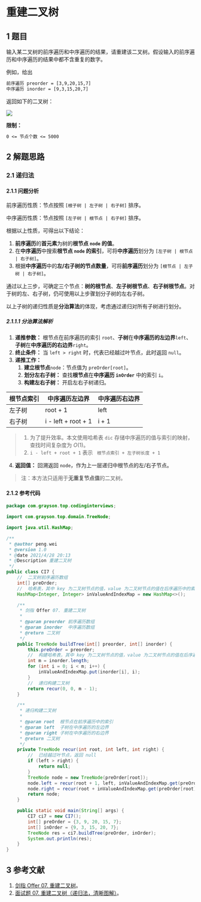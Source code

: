 # 重建二叉树

## 1 题目

输入某二叉树的前序遍历和中序遍历的结果，请重建该二叉树。假设输入的前序遍历和中序遍历的结果中都不含重复的数字。

例如，给出

```txt
前序遍历 preorder = [3,9,20,15,7]
中序遍历 inorder = [9,3,15,20,7]
```

返回如下的二叉树：

![](../../../media/202104/2021-04-28_210531.png)

**限制：**

```txt
0 <= 节点个数 <= 5000
```

## 2 解题思路

### 2.1 递归法

#### 2.1.1 问题分析

前序遍历性质：节点按照 `[根子树 | 左子树 | 右子树]` 排序。

中序遍历性质：节点按照 `[左子树 | 根节点 | 右子树]` 排序。

根据以上性质，可得出以下结论：

1. **前序遍历**的**首元素**为树的**根节点 `node` 的值**。
2. 在**中序遍历**中搜索**根节点 `node` 的索引**，可将**中序遍历**划分为 `[左子树 | 根节点 | 右子树]`。
3. 根据**中序遍历**中的**左/右子树的节点数量**，可将**前序遍历**划分为 `[根节点 | 左子树 | 右子树]`。

通过以上三步，可确定三个节点：**树的根节点**、**左子树根节点**、**右子树根节点**。对于树的左、右子树，仍可使用以上步骤划分子树的左右子树。

以上子树的递归性质是**分治算法**的体现，考虑通过递归对所有子树进行划分。

##### 2.1.1.1 分治算法解析

1. **递推参数：** 根节点在前序遍历的索引 `root`、**子树**在**中序遍历的左边界**`left`、**子树**在**中序遍历的右边界**`right`。
2. **终止条件：** 当 `left > right` 时，代表已经越过叶节点，此时返回 `null`。
3. **递推工作：**
   1. **建立根节点**`node`：节点值为 `preOrder[root]`。
   2. **划分左右子树：** 查找**根节点**在**中序遍历 `inOrder`** 中的索引 `i`。
   3. **构建左右子树：** 开启左右子树递归。

| **根节点索引** | **中序遍历左边界** | **中序遍历右边界** |
| :------------------- | ------------------------ | ------------------------ |
| 左子树               | root + 1                 | left                     |
| 右子树               | i - left + root + 1      | i + 1                    |

> 1. 为了提升效率。本文使用哈希表 `dic` 存储中序遍历的值与索引的映射，查找时间复杂度为 $O(1)$。
> 2. `i - left + root + 1` 表示 ` 根节点索引 + 左子树长度 + 1`

4. **返回值：** 回溯返回 `node`，作为上一层递归中根节点的左/右子节点。

> 注：本方法只适用于**无重复节点值**的二叉树。

#### 2.1.2 参考代码

```java
package com.grayson.top.codinginterviews;

import com.grayson.top.domain.TreeNode;

import java.util.HashMap;

/**
 * @author peng.wei
 * @version 1.0
 * @date 2021/4/28 20:13
 * @Description 重建二叉树
 */
public class CI7 {
    //  二叉树前序遍历数组
    int[] preOrder;
    //  哈希表，其中 key 为二叉树节点的值，value 为二叉树节点的值在后序遍历中的索引
    HashMap<Integer, Integer> inValueAndIndexMap = new HashMap<>();

    /**
     * 剑指 Offer 07. 重建二叉树
     *
     * @param preorder 前序遍历数组
     * @param inorder  中序遍历数组
     * @return 二叉树
     */
    public TreeNode buildTree(int[] preorder, int[] inorder) {
        this.preOrder = preorder;
        //  构建哈希表，其中 key 为二叉树节点的值，value 为二叉树节点的值在后序遍历中的索引
        int m = inorder.length;
        for (int i = 0; i < m; i++) {
            inValueAndIndexMap.put(inorder[i], i);
        }
        //  递归构建二叉树
        return recur(0, 0, m - 1);
    }

    /**
     * 递归构建二叉树
     *
     * @param root  根节点在前序遍历中的索引
     * @param left  子树在中序遍历的左边界
     * @param right 子树在中序遍历的右边界
     * @return 二叉树
     */
    private TreeNode recur(int root, int left, int right) {
        //  已经越过叶节点，返回 null
        if (left > right) {
            return null;
        }
        TreeNode node = new TreeNode(preOrder[root]);
        node.left = recur(root + 1, left, inValueAndIndexMap.get(preOrder[root]) - 1);
        node.right = recur(root + inValueAndIndexMap.get(preOrder[root]) - left + 1, inValueAndIndexMap.get(preOrder[root]) + 1, right);
        return node;
    }

    public static void main(String[] args) {
        CI7 ci7 = new CI7();
        int[] preOrder = {3, 9, 20, 15, 7};
        int[] inOrder = {9, 3, 15, 20, 7};
        TreeNode res = ci7.buildTree(preOrder, inOrder);
        System.out.println(res);
    }
}
```

## 3 参考文献

1. [剑指 Offer 07. 重建二叉树](https://leetcode-cn.com/problems/zhong-jian-er-cha-shu-lcof)。
2. [面试题 07. 重建二叉树（递归法，清晰图解）](https://leetcode-cn.com/problems/zhong-jian-er-cha-shu-lcof/solution/mian-shi-ti-07-zhong-jian-er-cha-shu-di-gui-fa-qin)。

